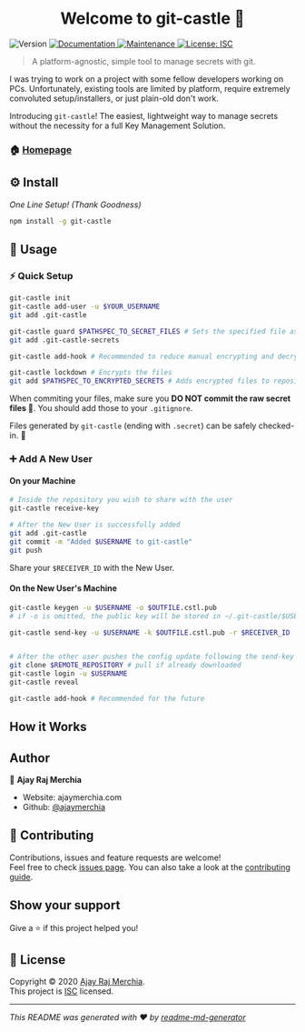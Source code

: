 <h1 align="center">Welcome to git-castle 👋</h1>
<p>
  <img alt="Version" src="https://img.shields.io/badge/version-1.1.1-blue.svg?cacheSeconds=2592000" />
  <a href="https://github.com/ajaymerchia/git-castle#readme" target="_blank">
    <img alt="Documentation" src="https://img.shields.io/badge/documentation-yes-brightgreen.svg" />
  </a>
  <a href="https://github.com/ajaymerchia/git-castle/graphs/commit-activity" target="_blank">
    <img alt="Maintenance" src="https://img.shields.io/badge/Maintained%3F-yes-green.svg" />
  </a>
  <a href="https://github.com/ajaymerchia/git-castle/blob/master/LICENSE" target="_blank">
    <img alt="License: ISC" src="https://img.shields.io/github/license/ajaymerchia/git-castle" />
  </a>
</p>

> A platform-agnostic, simple tool to manage secrets with git.

I was trying to work on a project with some fellow developers working on PCs. Unfortunately, existing tools are limited by platform, require extremely convoluted setup/installers, or just plain-old don't work.

Introducing `git-castle`! The easiest, lightweight way to manage secrets without the necessity for a full Key Management Solution.

### 🏠 [Homepage](https://github.com/ajaymerchia/git-castle#readme)

## ⚙️ Install 
*One Line Setup! (Thank Goodness)*
```sh
npm install -g git-castle
```

## 📝 Usage
### ⚡️ Quick Setup

```sh
git-castle init
git-castle add-user -u $YOUR_USERNAME
git add .git-castle

git-castle guard $PATHSPEC_TO_SECRET_FILES # Sets the specified file as a secret
git add .git-castle-secrets

git-castle add-hook # Recommended to reduce manual encrypting and decrypting on every commit.

git-castle lockdown # Encrypts the files
git add $PATHSPEC_TO_ENCRYPTED_SECRETS # Adds encrypted files to repositories.
```

When commiting your files, make sure you **DO NOT commit the raw secret files 🔐**. You should add those to your `.gitignore`. 

Files generated by `git-castle` (ending with `.secret`) can be safely checked-in. 💪

### ➕ Add A New User
#### On your Machine
```sh
# Inside the repository you wish to share with the user
git-castle receive-key

# After the New User is successfully added
git add .git-castle
git commit -m "Added $USERNAME to git-castle"
git push
```

Share your `$RECEIVER_ID` with the New User.

#### On the New User's Machine
```sh
git-castle keygen -u $USERNAME -o $OUTFILE.cstl.pub
# if -o is omitted, the public key will be stored in ~/.git-castle/$USERNAME.cstl.pub

git-castle send-key -u $USERNAME -k $OUTFILE.cstl.pub -r $RECEIVER_ID


# After the other user pushes the config update following the send-key operation:
git clone $REMOTE_REPOSITORY # pull if already downloaded
git-castle login -u $USERNAME
git-castle reveal

git-castle add-hook # Recommended for the future
```

## How it Works




## Author

👤 **Ajay Raj Merchia**

* Website: ajaymerchia.com
* Github: [@ajaymerchia](https://github.com/ajaymerchia)

## 🤝 Contributing

Contributions, issues and feature requests are welcome!<br />Feel free to check [issues page](https://github.com/ajaymerchia/git-castle/issues). You can also take a look at the [contributing guide](https://github.com/ajaymerchia/git-castle/blob/master/CONTRIBUTING.md).

## Show your support

Give a ⭐️ if this project helped you!

## 📝 License

Copyright © 2020 [Ajay Raj Merchia](https://github.com/ajaymerchia).<br />
This project is [ISC](https://github.com/ajaymerchia/git-castle/blob/master/LICENSE) licensed.

***
_This README was generated with ❤️ by [readme-md-generator](https://github.com/kefranabg/readme-md-generator)_